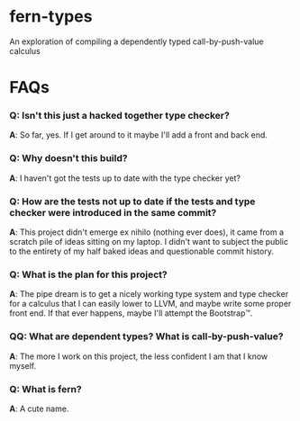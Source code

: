 # fern-types
An exploration of compiling a dependently typed call-by-push-value calculus

# FAQs

### **Q**: Isn't this just a hacked together type checker?
**A**: So far, yes. If I get around to it maybe I'll add a front and back end.

### **Q**: Why doesn't this build?
**A**: I haven't got the tests up to date with the type checker yet?

### **Q**: How are the tests not up to date if the tests and type checker were introduced in the same commit?
**A**: This project didn't emerge ex nihilo (nothing ever does), it came from a scratch pile of ideas sitting on my laptop. I didn't want to subject the public to the entirety of my half baked ideas and questionable commit history.

### **Q**: What is the plan for this project?
**A**: The pipe dream is to get a nicely working type system and type checker for a calculus that I can easily lower to LLVM, and maybe write some proper front end. If that ever happens, maybe I'll attempt the Bootstrap™️.

### **QQ**: What are dependent types? What is call-by-push-value?
**A**: The more I work on this project, the less confident I am that I know myself.

### **Q**: What is fern?
**A**: A cute name.
